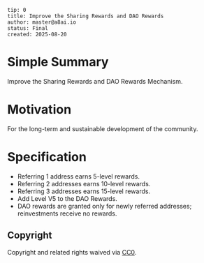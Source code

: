 ```
tip: 0
title: Improve the Sharing Rewards and DAO Rewards
author: master@a8ai.io
status: Final
created: 2025-08-20
```

# Simple Summary

Improve the Sharing Rewards and DAO Rewards Mechanism.

# Motivation

For the long-term and sustainable development of the community.

# Specification

- Referring 1 address earns 5-level rewards.
- Referring 2 addresses earns 10-level rewards.
- Referring 3 addresses earns 15-level rewards.
- Add Level V5 to the DAO Rewards.
- DAO rewards are granted only for newly referred addresses; reinvestments receive no rewards.

## Copyright

Copyright and related rights waived via [CC0](LICENSE.md).

